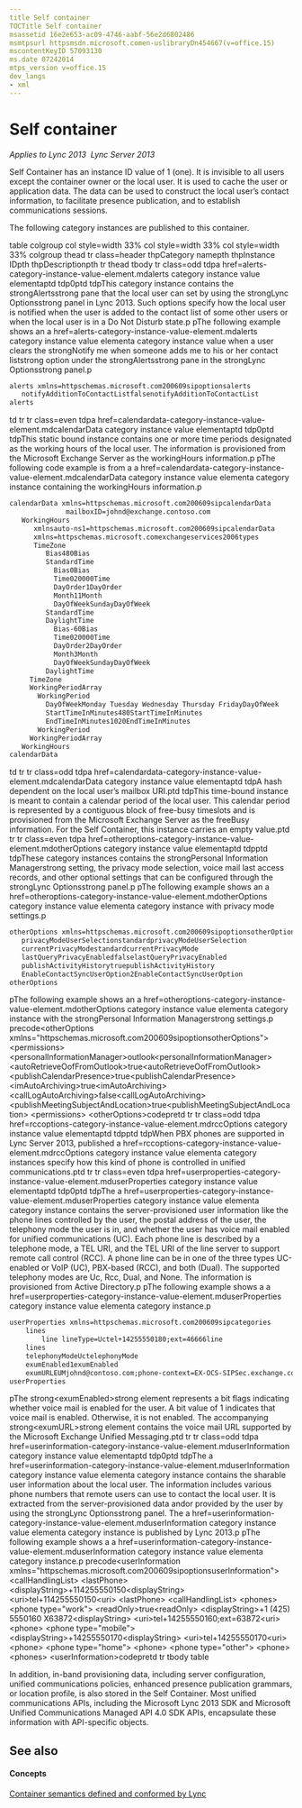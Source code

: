 ```yaml
---
title Self container
TOCTitle Self container
msassetid 16e2e653-ac09-4746-aabf-56e2d6802486
msmtpsurl httpsmsdn.microsoft.comen-uslibraryDn454667(v=office.15)
mscontentKeyID 57093130
ms.date 07242014
mtps_version v=office.15
dev_langs
- xml
---
```


# Self container


_Applies to Lync 2013  Lync Server 2013_

Self Container has an instance ID value of 1 (one). It is invisible to all users except the container owner or the local user. It is used to cache the user or application data. The data can be used to construct the local user’s contact information, to facilitate presence publication, and to establish communications sessions.

The following category instances are published to this container.

table
colgroup
col style=width 33% 
col style=width 33% 
col style=width 33% 
colgroup
thead
tr class=header
thpCategory namepth
thpInstance IDpth
thpDescriptionpth
tr
thead
tbody
tr class=odd
tdpa href=alerts-category-instance-value-element.mdalerts category instance value elementaptd
tdp0ptd
tdpThis category instance contains the strongAlertsstrong pane that the local user can set by using the strongLync Optionsstrong panel in Lync 2013. Such options specify how the local user is notified when the user is added to the contact list of some other users or when the local user is in a Do Not Disturb state.p
pThe following example shows an a href=alerts-category-instance-value-element.mdalerts category instance value elementa category instance value when a user clears the strongNotify me when someone adds me to his or her contact liststrong option under the strongAlertsstrong pane in the strongLync Optionsstrong panel.p

```XML
alerts xmlns=httpschemas.microsoft.com200609sipoptionsalerts
   notifyAdditionToContactListfalsenotifyAdditionToContactList
alerts
```
td
tr
tr class=even
tdpa href=calendardata-category-instance-value-element.mdcalendarData category instance value elementaptd
tdp0ptd
tdpThis static bound instance contains one or more time periods designated as the working hours of the local user. The information is provisioned from the Microsoft Exchange Server as the workingHours information.p
pThe following code example is from a a href=calendardata-category-instance-value-element.mdcalendarData category instance value elementa category instance containing the workingHours information.p

```XML
calendarData xmlns=httpschemas.microsoft.com200609sipcalendarData 
              mailboxID=johnd@exchange.contoso.com
   WorkingHours 
      xmlnsauto-ns1=httpschemas.microsoft.com200609sipcalendarData                         
      xmlns=httpschemas.microsoft.comexchangeservices2006types
      TimeZone
         Bias480Bias
         StandardTime
           Bias0Bias
           Time020000Time
           DayOrder1DayOrder
           Month11Month
           DayOfWeekSundayDayOfWeek
         StandardTime
         DaylightTime
           Bias-60Bias
           Time020000Time
           DayOrder2DayOrder
           Month3Month
           DayOfWeekSundayDayOfWeek
         DaylightTime
     TimeZone
     WorkingPeriodArray
       WorkingPeriod
         DayOfWeekMonday Tuesday Wednesday Thursday FridayDayOfWeek
         StartTimeInMinutes480StartTimeInMinutes
         EndTimeInMinutes1020EndTimeInMinutes
       WorkingPeriod
     WorkingPeriodArray
   WorkingHours
calendarData
```
td
tr
tr class=odd
tdpa href=calendardata-category-instance-value-element.mdcalendarData category instance value elementaptd
tdpA hash dependent on the local user’s mailbox URI.ptd
tdpThis time-bound instance is meant to contain a calendar period of the local user. This calendar period is represented by a contiguous block of free-busy timeslots and is provisioned from the Microsoft Exchange Server as the freeBusy information. For the Self Container, this instance carries an empty value.ptd
tr
tr class=even
tdpa href=otheroptions-category-instance-value-element.mdotherOptions category instance value elementaptd
tdpptd
tdpThese category instances contains the strongPersonal Information Managerstrong setting, the privacy mode selection, voice mail last access records, and other optional settings that can be configured through the strongLync Optionsstrong panel.p
pThe following example shows an a href=otheroptions-category-instance-value-element.mdotherOptions category instance value elementa category instance with privacy mode settings.p

```XML
otherOptions xmlns=httpschemas.microsoft.com200609sipoptionsotherOptions
   privacyModeUserSelectionstandardprivacyModeUserSelection
   currentPrivacyModestandardcurrentPrivacyMode
   lastQueryPrivacyEnabledfalselastQueryPrivacyEnabled
   publishActivityHistorytruepublishActivityHistory
   EnableContactSyncUserOption2EnableContactSyncUserOption
otherOptions
```

pThe following example shows an a href=otheroptions-category-instance-value-element.mdotherOptions category instance value elementa category instance with the strongPersonal Information Managerstrong settings.p
precode&lt;otherOptions xmlns=&quot;httpschemas.microsoft.com200609sipoptionsotherOptions&quot;&gt;
  &lt;permissions&gt;
    &lt;personalInformationManager&gt;outlook&lt;personalInformationManager&gt;
    &lt;autoRetrieveOofFromOutlook&gt;true&lt;autoRetrieveOofFromOutlook&gt;
    &lt;publishCalendarPresence&gt;true&lt;publishCalendarPresence&gt;
    &lt;imAutoArchiving&gt;true&lt;imAutoArchiving&gt;
    &lt;callLogAutoArchiving&gt;false&lt;callLogAutoArchiving&gt;
    &lt;publishMeetingSubjectAndLocation&gt;true&lt;publishMeetingSubjectAndLocation&gt;
  &lt;permissions&gt;
&lt;otherOptions&gt;codepretd
tr
tr class=odd
tdpa href=rccoptions-category-instance-value-element.mdrccOptions category instance value elementaptd
tdpptd
tdpWhen PBX phones are supported in Lync Server 2013, published a href=rccoptions-category-instance-value-element.mdrccOptions category instance value elementa category instances specify how this kind of phone is controlled in unified communications.ptd
tr
tr class=even
tdpa href=userproperties-category-instance-value-element.mduserProperties category instance value elementaptd
tdp0ptd
tdpThe a href=userproperties-category-instance-value-element.mduserProperties category instance value elementa category instance contains the server-provisioned user information like the phone lines controlled by the user, the postal address of the user, the telephony mode the user is in, and whether the user has voice mail enabled for unified communications (UC). Each phone line is described by a telephone mode, a TEL URI, and the TEL URI of the line server to support remote call control (RCC). A phone line can be in one of the three types UC-enabled or VoIP (UC), PBX-based (RCC), and both (Dual). The supported telephony modes are Uc, Rcc, Dual, and None. The information is provisioned from Active Directory.p
pThe following example shows a a href=userproperties-category-instance-value-element.mduserProperties category instance value elementa category instance.p

```XML
userProperties xmlns=httpschemas.microsoft.com200609sipcategories
    lines
        line lineType=Uctel+14255550180;ext=46666line
    lines
    telephonyModeUctelephonyMode
    exumEnabled1exumEnabled
    exumURLEUMjohnd@contoso.com;phone-context=EX-OCS-SIPSec.exchange.corp.contoso.comexumURL
userProperties
```

pThe strong&lt;exumEnabled&gt;strong element represents a bit flags indicating whether voice mail is enabled for the user. A bit value of 1 indicates that voice mail is enabled. Otherwise, it is not enabled. The accompanying strong&lt;exumURL&gt;strong element contains the voice mail URL supported by the Microsoft Exchange Unified Messaging.ptd
tr
tr class=odd
tdpa href=userinformation-category-instance-value-element.mduserInformation category instance value elementaptd
tdp0ptd
tdpThe a href=userinformation-category-instance-value-element.mduserInformation category instance value elementa category instance contains the sharable user information about the local user. The information includes various phone numbers that remote users can use to contact the local user. It is extracted from the server-provisioned data andor provided by the user by using the strongLync Optionsstrong panel. The a href=userinformation-category-instance-value-element.mduserInformation category instance value elementa category instance is published by Lync 2013.p
pThe following example shows a a href=userinformation-category-instance-value-element.mduserInformation category instance value elementa category instance.p
precode&lt;userInformation xmlns=&quot;httpschemas.microsoft.com200609sipoptionsuserInformation&quot;&gt;
    &lt;callHandlingList&gt;
        &lt;lastPhone&gt;
            &lt;displayString&gt;+114255550150&lt;displayString&gt;
            &lt;uri&gt;tel+114255550150&lt;uri&gt;
        &lt;lastPhone&gt;
    &lt;callHandlingList&gt;
    &lt;phones&gt;
        &lt;phone type=&quot;work&quot;&gt;
            &lt;readOnly&gt;true&lt;readOnly&gt;
            &lt;displayString&gt;+1 (425) 5550160 X63872&lt;displayString&gt;
            &lt;uri&gt;tel+14255550160;ext=63872&lt;uri&gt;
        &lt;phone&gt;
        &lt;phone type=&quot;mobile&quot;&gt;
            &lt;displayString&gt;+14255550170&lt;displayString&gt;
            &lt;uri&gt;tel+14255550170&lt;uri&gt;
        &lt;phone&gt;
        &lt;phone type=&quot;home&quot;&gt;
        &lt;phone&gt;
        &lt;phone type=&quot;other&quot;&gt;
        &lt;phone&gt;
    &lt;phones&gt;
&lt;userInformation&gt;codepretd
tr
tbody
table


In addition, in-band provisioning data, including server configuration, unified communications policies, enhanced presence publication grammars, or location profile, is also stored in the Self Container. Most unified communications APIs, including the Microsoft Lync 2013 SDK and Microsoft Unified Communications Managed API 4.0 SDK APIs, encapsulate these information with API-specific objects.

## See also

#### Concepts

[Container semantics defined and conformed by Lync](container-semantics-defined-and-conformed-by-lync.md)

